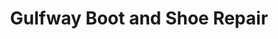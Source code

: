 ---
title: "Gulfway Boot and Shoe Repair"
url: /corpus-christi/gulfway-boot-and-shoe-repair/
shop: shoes
---